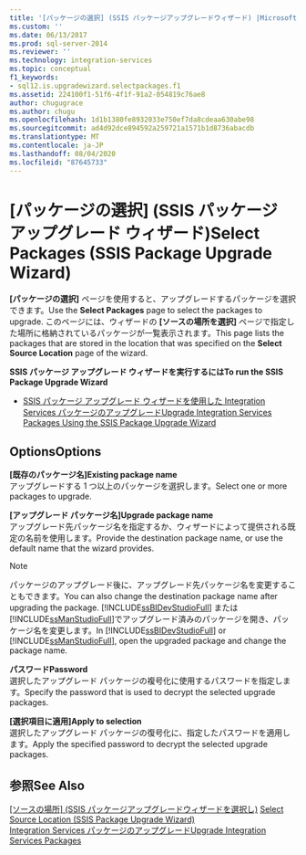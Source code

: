 ```yaml
---
title: '[パッケージの選択] (SSIS パッケージアップグレードウィザード) |Microsoft Docs'
ms.custom: ''
ms.date: 06/13/2017
ms.prod: sql-server-2014
ms.reviewer: ''
ms.technology: integration-services
ms.topic: conceptual
f1_keywords:
- sql12.is.upgradewizard.selectpackages.f1
ms.assetid: 224100f1-51f6-4f1f-91a2-054819c76ae8
author: chugugrace
ms.author: chugu
ms.openlocfilehash: 1d1b1380fe8932033e750ef7da8cdeaa630abe98
ms.sourcegitcommit: ad4d92dce894592a259721a1571b1d8736abacdb
ms.translationtype: MT
ms.contentlocale: ja-JP
ms.lasthandoff: 08/04/2020
ms.locfileid: "87645733"
---
```

# <a name="select-packages-ssis-package-upgrade-wizard"></a><span data-ttu-id="00c2b-102">[パッケージの選択] (SSIS パッケージ アップグレード ウィザード)</span><span class="sxs-lookup"><span data-stu-id="00c2b-102">Select Packages (SSIS Package Upgrade Wizard)</span></span>
  <span data-ttu-id="00c2b-103">**[パッケージの選択]** ページを使用すると、アップグレードするパッケージを選択できます。</span><span class="sxs-lookup"><span data-stu-id="00c2b-103">Use the **Select Packages** page to select the packages to upgrade.</span></span> <span data-ttu-id="00c2b-104">このページには、ウィザードの **[ソースの場所を選択]** ページで指定した場所に格納されているパッケージが一覧表示されます。</span><span class="sxs-lookup"><span data-stu-id="00c2b-104">This page lists the packages that are stored in the location that was specified on the **Select Source Location** page of the wizard.</span></span>  
  
 <span data-ttu-id="00c2b-105">**SSIS パッケージ アップグレード ウィザードを実行するには**</span><span class="sxs-lookup"><span data-stu-id="00c2b-105">**To run the SSIS Package Upgrade Wizard**</span></span>  
  
-   [<span data-ttu-id="00c2b-106">SSIS パッケージ アップグレード ウィザードを使用した Integration Services パッケージのアップグレード</span><span class="sxs-lookup"><span data-stu-id="00c2b-106">Upgrade Integration Services Packages Using the SSIS Package Upgrade Wizard</span></span>](install-windows/upgrade-integration-services-packages-using-the-ssis-package-upgrade-wizard.md)  
  
## <a name="options"></a><span data-ttu-id="00c2b-107">Options</span><span class="sxs-lookup"><span data-stu-id="00c2b-107">Options</span></span>  
 <span data-ttu-id="00c2b-108">**[既存のパッケージ名]**</span><span class="sxs-lookup"><span data-stu-id="00c2b-108">**Existing package name**</span></span>  
 <span data-ttu-id="00c2b-109">アップグレードする 1 つ以上のパッケージを選択します。</span><span class="sxs-lookup"><span data-stu-id="00c2b-109">Select one or more packages to upgrade.</span></span>  
  
 <span data-ttu-id="00c2b-110">**[アップグレード パッケージ名]**</span><span class="sxs-lookup"><span data-stu-id="00c2b-110">**Upgrade package name**</span></span>  
 <span data-ttu-id="00c2b-111">アップグレード先パッケージ名を指定するか、ウィザードによって提供される既定の名前を使用します。</span><span class="sxs-lookup"><span data-stu-id="00c2b-111">Provide the destination package name, or use the default name that the wizard provides.</span></span>  
  
> [!NOTE]  
>  <span data-ttu-id="00c2b-112">パッケージのアップグレード後に、アップグレード先パッケージ名を変更することもできます。</span><span class="sxs-lookup"><span data-stu-id="00c2b-112">You can also change the destination package name after upgrading the package.</span></span> <span data-ttu-id="00c2b-113">[!INCLUDE[ssBIDevStudioFull](../includes/ssbidevstudiofull-md.md)] または [!INCLUDE[ssManStudioFull](../includes/ssmanstudiofull-md.md)]でアップグレード済みのパッケージを開き、パッケージ名を変更します。</span><span class="sxs-lookup"><span data-stu-id="00c2b-113">In [!INCLUDE[ssBIDevStudioFull](../includes/ssbidevstudiofull-md.md)] or [!INCLUDE[ssManStudioFull](../includes/ssmanstudiofull-md.md)], open the upgraded package and change the package name.</span></span>  
  
 <span data-ttu-id="00c2b-114">**パスワード**</span><span class="sxs-lookup"><span data-stu-id="00c2b-114">**Password**</span></span>  
 <span data-ttu-id="00c2b-115">選択したアップグレード パッケージの複号化に使用するパスワードを指定します。</span><span class="sxs-lookup"><span data-stu-id="00c2b-115">Specify the password that is used to decrypt the selected upgrade packages.</span></span>  
  
 <span data-ttu-id="00c2b-116">**[選択項目に適用]**</span><span class="sxs-lookup"><span data-stu-id="00c2b-116">**Apply to selection**</span></span>  
 <span data-ttu-id="00c2b-117">選択したアップグレード パッケージの復号化に、指定したパスワードを適用します。</span><span class="sxs-lookup"><span data-stu-id="00c2b-117">Apply the specified password to decrypt the selected upgrade packages.</span></span>  
  
## <a name="see-also"></a><span data-ttu-id="00c2b-118">参照</span><span class="sxs-lookup"><span data-stu-id="00c2b-118">See Also</span></span>  
 <span data-ttu-id="00c2b-119">[[ソースの場所] &#40;SSIS パッケージアップグレードウィザードを選択し&#41;](../../2014/integration-services/select-source-location-ssis-package-upgrade-wizard.md) </span><span class="sxs-lookup"><span data-stu-id="00c2b-119">[Select Source Location &#40;SSIS Package Upgrade Wizard&#41;](../../2014/integration-services/select-source-location-ssis-package-upgrade-wizard.md) </span></span>  
 [<span data-ttu-id="00c2b-120">Integration Services パッケージのアップグレード</span><span class="sxs-lookup"><span data-stu-id="00c2b-120">Upgrade Integration Services Packages</span></span>](install-windows/upgrade-integration-services-packages.md)  
  
  
